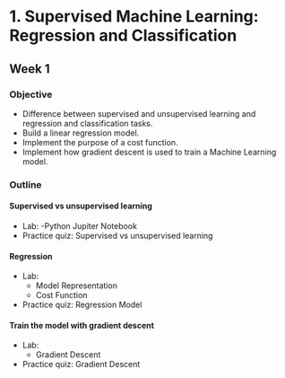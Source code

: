 # 1. Supervised Machine Learning: Regression and Classification

## Week 1
### Objective
- Difference between supervised and unsupervised learning and regression and classification tasks.
- Build a linear regression model.
- Implement the purpose of a cost function.
- Implement how gradient descent is used to train a Machine Learning model.

### Outline
#### Supervised vs unsupervised learning
  - Lab:
      -Python Jupiter Notebook
  - Practice quiz: Supervised vs unsupervised learning
#### Regression
  - Lab:
      - Model Representation
      - Cost Function
  - Practice quiz: Regression Model
#### Train the model with gradient descent
  - Lab:
      - Gradient Descent
  - Practice quiz: Gradient Descent


